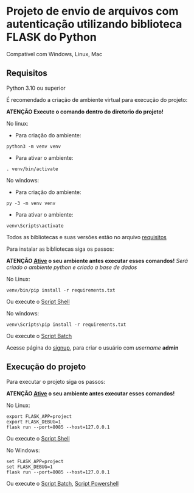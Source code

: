 # Projeto de envio de arquivos com autenticação utilizando biblioteca **FLASK** do **Python**

Compatível com Windows, Linux, Mac

## Requisitos
Python 3.10 ou superior

É recomendado a criação de ambiente virtual para execução do projeto:

**ATENÇÃO Execute o comando dentro do diretorio do projeto!**

No linux:
<a id="ancora1"></a>
- Para criação do ambiente:
```
python3 -m venv venv
```
- Para ativar o ambiente:
```
. venv/bin/activate
```
No windows:
- Para criação do ambiente:
```
py -3 -m venv venv
```
- Para ativar o ambiente:
```
venv\Scripts\activate
```
Todos as bibliotecas e suas versões estão no arquivo [requisitos](requirements.txt)

Para instalar as bibliotecas siga os passos:

**ATENÇÃO [Ative](#ancora1) o seu ambiente antes executar esses comandos!**
*Será criado o ambiente python e criado a base de dados*


No Linux:
```
venv/bin/pip install -r requirements.txt
```
Ou execute o [Script Shell](requirements.sh)

No windows:
```
venv\Scripts\pip install -r requirements.txt
```
Ou execute o [Script Batch](requirements.bat)


Acesse página do [signup](http://127.0.0.1:8085/signup), para criar o usuário com *username* **admin**

## Execução do projeto

Para executar o projeto siga os passos:

**ATENÇÃO [Ative](#ancora1) o seu ambiente antes executar esses comandos!**

No Linux:
```
export FLASK_APP=project
export FLASK_DEBUG=1
flask run --port=8085 --host=127.0.0.1
```
Ou execute o [Script Shell](run.sh)

No Windows:
```
set FLASK_APP=project
set FLASK_DEBUG=1
flask run --port=8085 --host=127.0.0.1
```
Ou execute o [Script Batch](run.bat), [Script Powershell](run.ps1)
